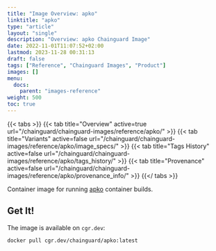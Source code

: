 ```yaml
---
title: "Image Overview: apko"
linktitle: "apko"
type: "article"
layout: "single"
description: "Overview: apko Chainguard Image"
date: 2022-11-01T11:07:52+02:00
lastmod: 2023-11-28 00:31:13
draft: false
tags: ["Reference", "Chainguard Images", "Product"]
images: []
menu: 
  docs: 
    parent: "images-reference"
weight: 500
toc: true
---
```


{{< tabs >}}
{{< tab title="Overview" active=true url="/chainguard/chainguard-images/reference/apko/" >}}
{{< tab title="Variants" active=false url="/chainguard/chainguard-images/reference/apko/image_specs/" >}}
{{< tab title="Tags History" active=false url="/chainguard/chainguard-images/reference/apko/tags_history/" >}}
{{< tab title="Provenance" active=false url="/chainguard/chainguard-images/reference/apko/provenance_info/" >}}
{{</ tabs >}}



<!--overview:start-->
Container image for running [apko](https://github.com/chainguard-dev/apko) container builds.
<!--overview:end-->

<!--getting:start-->
## Get It!
The image is available on `cgr.dev`:

```
docker pull cgr.dev/chainguard/apko:latest
```
<!--getting:end-->

<!--body:start-->
<!--body:end-->

